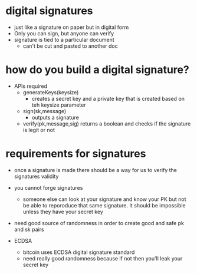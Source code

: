 # digital signatures 
  * just like a signature on paper but in digital form 
  * Only you can sign, but anyone can verify 
  * signature is tied to a particular document 
    * can't be cut and pasted to another doc

# how do you build a digital signature? 
  * APIs required 
    * generateKeys(keysize)
      * creates a secret key and a private key that is created based on teh keysize parameter 
    * sign(sk,message)
      * outputs a signature 
    * verify(pk,message,sig)
      returns a boolean and checks if the signature is legit or not

# requirements for signatures
  * once a signature is made there should be a way for us to verify the signatures validity 
  * you cannot forge signatures 
    * someone else can look at your signature and know your PK but not be able to reporoduce that same signature.  It should be impossible unless they have your secret key

* need good source of randomness in order to create good and safe pk and sk pairs

* ECDSA 
  * bitcoin uses ECDSA digital signature standard
  * need really good randomness because if not then you'll leak your secret key
